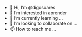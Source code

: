 - 👋 Hi, I’m @digosoares
- 👀 I’m interested in  aprender
- 🌱 I’m currently learning ...
- 💞️ I’m looking to collaborate on ...
- 📫 How to reach me ...
<!---
digosoares/digosoares is a ✨ special ✨ repository because its `README.md` (this file) appears on your GitHub profile.
You can click the Preview link to take a look at your changes.
--->

